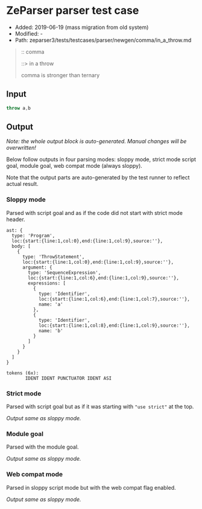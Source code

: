 # ZeParser parser test case

- Added: 2019-06-19 (mass migration from old system)
- Modified: -
- Path: zeparser3/tests/testcases/parser/newgen/comma/in_a_throw.md

> :: comma
>
> ::> in a throw
>
> comma is stronger than ternary

## Input

`````js
throw a,b
`````

## Output

_Note: the whole output block is auto-generated. Manual changes will be overwritten!_

Below follow outputs in four parsing modes: sloppy mode, strict mode script goal, module goal, web compat mode (always sloppy).

Note that the output parts are auto-generated by the test runner to reflect actual result.

### Sloppy mode

Parsed with script goal and as if the code did not start with strict mode header.

`````
ast: {
  type: 'Program',
  loc:{start:{line:1,col:0},end:{line:1,col:9},source:''},
  body: [
    {
      type: 'ThrowStatement',
      loc:{start:{line:1,col:0},end:{line:1,col:9},source:''},
      argument: {
        type: 'SequenceExpression',
        loc:{start:{line:1,col:6},end:{line:1,col:9},source:''},
        expressions: [
          {
            type: 'Identifier',
            loc:{start:{line:1,col:6},end:{line:1,col:7},source:''},
            name: 'a'
          },
          {
            type: 'Identifier',
            loc:{start:{line:1,col:8},end:{line:1,col:9},source:''},
            name: 'b'
          }
        ]
      }
    }
  ]
}

tokens (6x):
       IDENT IDENT PUNCTUATOR IDENT ASI
`````

### Strict mode

Parsed with script goal but as if it was starting with `"use strict"` at the top.

_Output same as sloppy mode._

### Module goal

Parsed with the module goal.

_Output same as sloppy mode._

### Web compat mode

Parsed in sloppy script mode but with the web compat flag enabled.

_Output same as sloppy mode._
